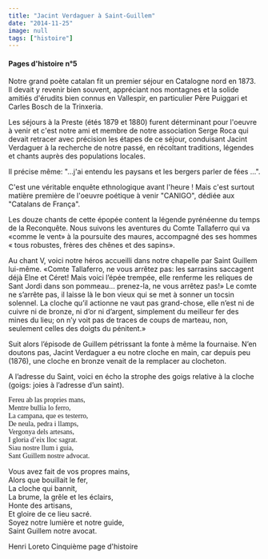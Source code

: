 ```yaml
---
title: "Jacint Verdaguer à Saint-Guillem"
date: "2014-11-25"
image: null
tags: ["histoire"]
---
```


#### Pages d'histoire n°5

Notre grand poète catalan fit un premier séjour en Catalogne nord en 1873. Il devait y revenir bien souvent, appréciant nos montagnes et la solide amitiés d'érudits bien connus en Vallespir, en particulier Père Puiggari et Carles Bosch de la Trinxeria.

Les séjours à la Preste (étés 1879 et 1880) furent déterminant pour l'oeuvre à venir et c'est notre ami et membre de notre association Serge Roca qui devait retracer avec précision les étapes de ce séjour, conduisant Jacint Verdaguer à la recherche de notre passé, en récoltant traditions, légendes et chants auprès des populations locales.

Il précise même:
"...j'ai entendu les paysans et les bergers parler de fées ...".

C'est une véritable enquête ethnologique avant l'heure ! Mais c'est surtout matière première de l'oeuvre poétique à venir "CANIGO", dédiée aux "Catalans de França".

Les douze chants de cette épopée content la légende pyrénéenne du temps de la Reconquête. Nous suivons les aventures du Comte Tallaferro qui va «comme le vent» à la poursuite des maures, accompagné des ses hommes « tous robustes, frères des chênes et des sapins».

Au chant V, voici notre héros accueilli dans notre chapelle par Saint Guillem lui-même. «Comte Tallaferro, ne vous arrêtez pas: les sarrasins saccagent déjà Elne et Céret! Mais voici l’épée trempée, elle renferme les reliques de Sant Jordi dans son pommeau… prenez-la, ne vous arrêtez pas!» Le comte ne s’arrête pas, il laisse là le bon vieux qui se met à sonner un tocsin solennel. La cloche qu’il actionne ne vaut pas grand-chose, elle n’est ni de cuivre ni de bronze, ni d’or ni d’argent, simplement du meilleur fer des mines du lieu; on n’y voit pas de traces de coups de marteau, non, seulement celles des doigts du pénitent.»

Suit alors l’épisode de Guillem pétrissant la fonte à même la fournaise. N’en doutons pas, Jacint Verdaguer a eu notre cloche en main, car depuis peu (1876), une cloche en bronze venait de la remplacer au clocheton.

A l’adresse du Saint, voici en écho la strophe des goigs relative à la cloche (goigs: joies à l’adresse d’un saint).

<p style="font-family: cursive">
Fereu ab las propries mans,</br>
Mentre bullia lo ferro,</br>
La campana, que es testerro,</br>
De neula, pedra i llamps,</br>
Vergonya dels artesans,</br>
I gloria d’eix lloc sagrat.</br>
Siau nostre llum i guia,</br>
Sant Guillem nostre advocat.</br>
</p>

Vous avez fait de vos propres mains,</br>
Alors que bouillait le fer,</br>
La cloche qui bannit,</br>
La brume, la grêle et les éclairs,</br>
Honte des artisans,</br>
Et gloire de ce lieu sacré.</br>
Soyez notre lumière et notre guide,</br>
Saint Guillem notre avocat.</br>

Henri Loreto
Cinquième page d'histoire
